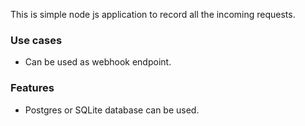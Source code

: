 This is simple node js application to record all the incoming requests.

### Use cases

- Can be used as webhook endpoint.

### Features

- Postgres or SQLite database can be used.
